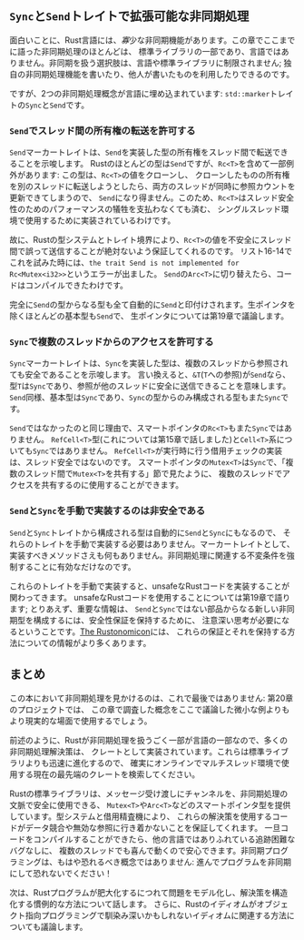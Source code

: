 <!-- ## Extensible Concurrency with the `Sync` and `Send` Traits -->

## `Sync`と`Send`トレイトで拡張可能な非同期処理

<!-- Interestingly, the Rust language has *very* few concurrency features. Almost -->
<!-- every concurrency feature we’ve talked about so far in this chapter has been -->
<!-- part of the standard library, not the language. Our options for handling -->
<!-- concurrency are not limited to the language or the standard library; we can -->
<!-- write our own concurrency features or use those written by others. -->

面白いことに、Rust言語には、*寡*少な非同期機能があります。この章でここまでに語った非同期処理のほとんどは、
標準ライブラリの一部であり、言語ではありません。非同期を扱う選択肢は、言語や標準ライブラリに制限されません;
独自の非同期処理機能を書いたり、他人が書いたものを利用したりできるのです。

<!-- However, two concurrency concepts are embedded in the language: the -->
<!-- `std::marker` traits `Sync` and `Send`. -->

ですが、2つの非同期処理概念が言語に埋め込まれています: `std::marker`トレイトの`Sync`と`Send`です。

<!-- ### Allowing Transference of Ownership Between Threads with `Send` -->

### `Send`でスレッド間の所有権の転送を許可する

<!-- 最後から2行目、single-threaded situationsのsituationsを環境と訳すのが自然なのでそうしている -->

<!-- The `Send` marker trait indicates that ownership of the type implementing -->
<!-- `Send` can be transferred between threads. Almost every Rust type is `Send`, -->
<!-- but there are some exceptions, including `Rc<T>`: this cannot be `Send` because -->
<!-- if we cloned an `Rc<T>` value and tried to transfer ownership of the clone to -->
<!-- another thread, both threads might update the reference count at the same time. -->
<!-- For this reason, `Rc<T>` is implemented for use in single-threaded situations -->
<!-- where you don’t want to pay the thread-safe performance penalty. -->

`Send`マーカートレイトは、`Send`を実装した型の所有権をスレッド間で転送できることを示唆します。
Rustのほとんどの型は`Send`ですが、`Rc<T>`を含めて一部例外があります: この型は、`Rc<T>`の値をクローンし、
クローンしたものの所有権を別のスレッドに転送しようとしたら、両方のスレッドが同時に参照カウントを更新できてしまうので、
`Send`になり得ません。このため、`Rc<T>`はスレッド安全性のためのパフォーマンスの犠牲を支払わなくても済む、
シングルスレッド環境で使用するために実装されているわけです。

<!-- Therefore, Rust’s type system and trait bounds ensure that we can never -->
<!-- accidentally send an `Rc<T>` value across threads unsafely. When we tried to do -->
<!-- this in Listing 16-14, we got the error `the trait Send is not implemented for -->
<!-- Rc<Mutex<i32>>`. When we switched to `Arc<T>`, which is `Send`, the code -->
<!-- compiled. -->

故に、Rustの型システムとトレイト境界により、`Rc<T>`の値を不安全にスレッド間で誤って送信することが絶対ないよう保証してくれるのです。
リスト16-14でこれを試みた時には、`the trait Send is not implemented for Rc<Mutex<i32>>`というエラーが出ました。
`Send`の`Arc<T>`に切り替えたら、コードはコンパイルできたわけです。

<!-- Any type composed entirely of `Send` types is automatically marked as `Send` as -->
<!-- well. Almost all primitive types are `Send`, aside from raw pointers, which -->
<!-- we’ll discuss in Chapter 19. -->

完全に`Send`の型からなる型も全て自動的に`Send`と印付けされます。生ポインタを除くほとんどの基本型も`Send`で、
生ポインタについては第19章で議論します。

<!-- ### Allowing Access from Multiple Threads with `Sync` -->

### `Sync`で複数のスレッドからのアクセスを許可する

<!-- The `Sync` marker trait indicates that it is safe for the type implementing -->
<!-- `Sync` to be referenced from multiple threads. In other words, any type `T` is -->
<!-- `Sync` if `&T` (a reference to `T`) is `Send`, meaning the reference can be -->
<!-- sent safely to another thread. Similar to `Send`, primitive types are `Sync` -->
<!-- and types composed entirely of types that are `Sync` are also `Sync`. -->

`Sync`マーカートレイトは、`Sync`を実装した型は、複数のスレッドから参照されても安全であることを示唆します。
言い換えると、`&T`(`T`への参照)が`Send`なら、型`T`は`Sync`であり、参照が他のスレッドに安全に送信できることを意味します。
`Send`同様、基本型は`Sync`であり、`Sync`の型からのみ構成される型もまた`Sync`です。

<!-- The smart pointer `Rc<T>` is also not `Sync` for the same reasons that it’s not -->
<!-- `Send`. The `RefCell<T>` type (which we talked about in Chapter 15) and the -->
<!-- family of related `Cell<T>` types are not `Sync`. The implementation of borrow -->
<!-- checking that `RefCell<T>` does at runtime is not thread-safe. The smart -->
<!-- pointer `Mutex<T>` is `Sync` and can be used to share access with multiple -->
<!-- threads, as you saw in the “Sharing a `Mutex<T>` Between Multiple Threads” -->
<!-- section. -->

`Send`ではなかったのと同じ理由で、スマートポインタの`Rc<T>`もまた`Sync`ではありません。
`RefCell<T>`型(これについては第15章で話しました)と`Cell<T>`系についても`Sync`ではありません。
`RefCell<T>`が実行時に行う借用チェックの実装は、スレッド安全ではないのです。
スマートポインタの`Mutex<T>`は`Sync`で、「複数のスレッド間で`Mutex<T>`を共有する」節で見たように、
複数のスレッドでアクセスを共有するのに使用することができます。

<!-- ### Implementing `Send` and `Sync` Manually Is Unsafe -->

### `Send`と`Sync`を手動で実装するのは非安全である

<!-- Because types that are made up of `Send` and `Sync` traits are automatically -->
<!-- also `Send` and `Sync`, we don’t have to implement those traits manually. As -->
<!-- marker traits, they don’t even have any methods to implement. They’re just -->
<!-- useful for enforcing invariants related to concurrency. -->

`Send`と`Sync`トレイトから構成される型は自動的に`Send`と`Sync`にもなるので、
それらのトレイトを手動で実装する必要はありません。マーカートレイトとして、
実装すべきメソッドさえも何もありません。非同期処理に関連する不変条件を強制することに有効なだけなのです。

<!-- Manually implementing these traits involves implementing unsafe Rust code. -->
<!-- We’ll talk about using unsafe Rust code in Chapter 19; for now, the important -->
<!-- information is that building new concurrent types not made up of `Send` and -->
<!-- `Sync` parts requires careful thought to uphold the safety guarantees. [The -->
<!-- Rustonomicon] has more information about these guarantees and how to uphold -->
<!-- them. -->

これらのトレイトを手動で実装すると、unsafeなRustコードを実装することが関わってきます。
unsafeなRustコードを使用することについては第19章で語ります; とりあえず、重要な情報は、
`Send`と`Sync`ではない部品からなる新しい非同期型を構成するには、安全性保証を保持するために、
注意深い思考が必要になるということです。[The Rustonomicon]には、
これらの保証とそれを保持する方法についての情報がより多くあります。

[The Rustonomicon]: https://doc.rust-lang.org/stable/nomicon/

<!-- ## Summary -->

## まとめ

<!-- This isn’t the last you’ll see of concurrency in this book: the project in -->
<!-- Chapter 20 will use the concepts examined in this chapter in a more realistic -->
<!-- situation than the smaller examples discussed here. -->

この本において非同期処理を見かけるのは、これで最後ではありません: 第20章のプロジェクトでは、
この章で調査した概念をここで議論した微小な例よりもより現実的な場面で使用するでしょう。

<!-- 最後はmutithreaded situationsとなっているが、situationを環境と訳した方が自然なので、そうしている -->

<!-- As mentioned earlier, because very little of how Rust handles concurrency is -->
<!-- part of the language, many concurrency solutions are implemented as crates. -->
<!-- These evolve more quickly than the standard library, so be sure to search -->
<!-- online for the current, state-of-the-art crates to use in multithreaded -->
<!-- situations. -->

前述のように、Rustが非同期処理を扱うごく一部が言語の一部なので、多くの非同期処理解決策は、
クレートとして実装されています。これらは標準ライブラリよりも迅速に進化するので、
確実にオンラインでマルチスレッド環境で使用する現在の最先端のクレートを検索してください。

<!-- The Rust standard library provides channels for message passing and smart -->
<!-- pointer types, such as `Mutex<T>` and `Arc<T>`, that are safe to use in -->
<!-- concurrent contexts. The type system and the borrow checker ensure that the -->
<!-- code using these solutions won’t end up with data races or invalid references. -->
<!-- Once we get our code to compile, we can rest assured that it will happily run -->
<!-- on multiple threads without the kinds of hard-to-track-down bugs common in -->
<!-- other languages. Concurrent programming is no longer a concept to be afraid of: -->
<!-- go forth and make your programs concurrent, fearlessly! -->

Rustの標準ライブラリは、メッセージ受け渡しにチャンネルを、非同期処理の文脈で安全に使用できる、
`Mutex<T>`や`Arc<T>`などのスマートポインタ型を提供しています。型システムと借用精査機により、
これらの解決策を使用するコードがデータ競合や無効な参照に行き着かないことを保証してくれます。
一旦コードをコンパイルすることができたら、他の言語ではありふれている追跡困難なバグなしに、
複数のスレッドでも喜んで動くので安心できます。非同期プログラミングは、もはや恐れるべき概念ではありません:
進んでプログラムを非同期にして恐れないでください！

<!-- Next, we’ll talk about idiomatic ways to model problems and structure solutions -->
<!-- as your Rust programs get bigger. In addition, we’ll discuss how Rust’s idioms -->
<!-- relate to those you might be familiar with from object oriented programming. -->


次は、Rustプログラムが肥大化するにつれて問題をモデル化し、解決策を構造化する慣例的な方法について話します。
さらに、Rustのイディオムがオブジェクト指向プログラミングで馴染み深いかもしれないイディオムに関連する方法についても議論します。

